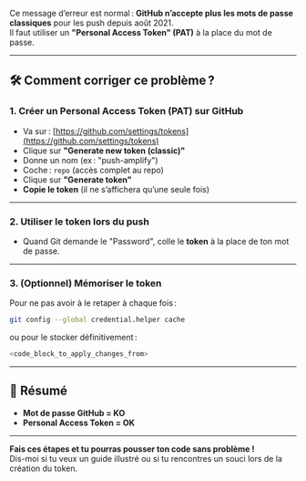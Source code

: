 Ce message d’erreur est normal : **GitHub n’accepte plus les mots de passe classiques** pour les push depuis août 2021.  
Il faut utiliser un **"Personal Access Token" (PAT)** à la place du mot de passe.

---

## 🛠️ Comment corriger ce problème ?

### 1. **Créer un Personal Access Token (PAT) sur GitHub**
- Va sur : [https://github.com/settings/tokens](https://github.com/settings/tokens)
- Clique sur **"Generate new token (classic)"**
- Donne un nom (ex : "push-amplify")
- Coche : `repo` (accès complet au repo)
- Clique sur **"Generate token"**
- **Copie le token** (il ne s’affichera qu’une seule fois)

---

### 2. **Utiliser le token lors du push**
- Quand Git demande le "Password", colle le **token** à la place de ton mot de passe.

---

### 3. **(Optionnel) Mémoriser le token**
Pour ne pas avoir à le retaper à chaque fois :
```bash
git config --global credential.helper cache
```
ou pour le stocker définitivement :
```bash
<code_block_to_apply_changes_from>
```

---

## 🚦 Résumé

- **Mot de passe GitHub = KO**
- **Personal Access Token = OK**

---

**Fais ces étapes et tu pourras pousser ton code sans problème !**  
Dis-moi si tu veux un guide illustré ou si tu rencontres un souci lors de la création du token. 